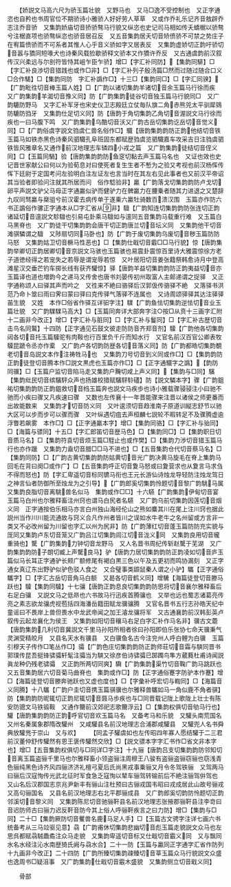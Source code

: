 <!-- { "loadSidebar": true } -->
　　【娇説文马高六尺为骄玉篇壮貌　又野马也　又马□逸不受控制也　又正字通恣也自矜也书周官位不期骄诗小雅骄人好好劳人草草　又或作乔礼乐记齐音敖辟乔志注乔音骄　又集韵娇庙切音挢骄骜马行貌又纵恣也史记司马相如传夭蟜椐以骄骜兮注椐直项也骄骜纵恣也骄音居召反　又五音集韵居夭切音矫偾骄不可禁之势庄子在宥篇偾骄而不可系者其惟人心乎音义骄如字又居表反　又集韵虚娇切正韵吁骄切音嚣与獢同短喙犬也诗秦风载猃歇骄释文骄本又作獢许乔反　又古通虞韵前汉叙传汉兴柔远与尔剖符皆恃其岨乍臣乍骄】增□【字汇补同防】【集韵同騑】□【字汇补良渉切音猎践也或作□非】□【字汇补列子殷汤篇□然而过随过随合口义□合作騞】□【集韵同防　字汇补譌作□】十三□【集韵同□】□【字汇同骙】【广韵毗徃切音棒玉篇人姓】□【广韵以诸切集韵羊诸切音余玉篇马行徐而疾　又广韵集韵羊洳切音豫义同】防【广韵集韵徒谷切音独玉篇马行貌同□　又广韵騼防野马　又字汇补军牙也宋史仪卫志殿廷立仗毎队旗二角赤熊兕太平驯犀鵕防騼防驺牙　又集韵仕足切义同】防【唐韵于角切集韵乙角切音渥説文马行徐而疾也一曰马腹下鸣　又广韵集韵乌酷切音沃又广韵古岳切集韵讫岳切音觉义同】□【广韵俗虞字説文驺虞仁兽名俗作□】驖【唐韵集韵韵防正韵他结切音铁玉篇马如铁赤黑色诗秦风驷驖孔阜班固东都赋歴驺虞览驷驖嘉车攻采吉日注驺虞驷铁皆风雅章名又通作前汉地理志车辚四小戎之篇　又广韵集韵徒结切音侄义同】□【玉篇同騧】验【唐韵集韵韵防鱼窆切黏去声玉篇马名也　又证也效也史记晋世家献公曰何以为验荀息对曰使死者复生生者不慙为之验又考视也前汉杨恽传恽下廷尉于定国考问左验明白注左证左也言当时在其左右见此事者也又前汉平帝诏其当验者即验问注就其所居而问　俗作騐验非】驘【广韵落戈切集韵韵防卢戈切卵平声説文驴父马母正字通驘似驴而健驴力在髀驘力在腰乗者随其力进退之又楚辞九叹同驽驘与椉驵兮前汉霍去病传单于遂乗六驘牡骑数百溃汉围　玉篇亦作防六书正譌俗作骡正字通本从□字汇省从非】驙【广韵知连切集韵韵防张连切正韵诸延切音邅説文駗驙也引易屯卦乘马驙如与邅同五音集韵马载重行难　又玉篇白马黑脊也　又广韵徒干切集韵韵会唐干切正韵唐兰切音坛义同　又集韵他干切音滩骐驎谓之驙　又陟扇切同马卧也】防【广韵于废切集韵乌废切音秽玉篇防防马怒　又集韵姑卫切音橛马性恶也】□【集韵仕戢切音霵□□马行貌】惊【唐韵集韵举卿切正韵居卿切音京説文马骇也玉篇骇也易震卦震惊百里诗大雅震惊徐方老子道徳经得之若宠失之若辱是谓宠辱若惊　又叶居阳切音姜张籍祭韩愈诗月中登高滩星汉交垂芒钓车掷长线有获齐驩惊】驿【唐韵羊益切集韵韵防正韵夷益切音亦玉篇译也道也増韵今之递马又传舍也唐书刘晏传初州取富人主邮递谓之捉驿　又正字通称颂人曰驿其声而吟之　又徃来不絶曰骆驿后汉郭伋传骆驿不絶　又落驿书洪范乃命卜筮曰雨曰霁曰蒙曰驿曰克传驿气落驿不连属也　又诗周颂驿驿其达注驿驿苖生貌　又姓　本作□俗省作驿互详驲字注】驜【广韵鱼怯切集韵逆怯切音业玉篇壮貌　又广韵驜驜马高大】□【玉篇同奔详大部奔字注○按□从贲十三画字汇附十二画非今改正】增□【字汇补与脏同】□【字汇补与鬘同】□【字汇补古歴切音击鸟名同鸄】十四防【正字通见石鼓文彼走防防音齐郑音剂】驝【广韵他各切集韵闼各切音托玉篇驝驼有肉鞍也行百里负千斤而知水行　又官名前汉百官公卿表牧驝昆蹏令丞亦作槖　又广韵卢各切韵防歴各切音落义同】防【广韵都皓切集韵覩老切音岛説文本作注祷牲马也　又集韵刀号切音到义同或作□】□【集韵韵防正韵徒登切音腾本作□説文黒虎也玉篇亦作□】□【正字通驖字之譌】【韵防同骥】□【玉篇户监切音陷马走又集韵户黤切咸上声义同】【集韵与□同】驞【集韵纰民切音缤驞駍众声也扬雄校猎赋驞駍駖礚】防【説文驎本字】骤【广韵鉏祐切集韵韵防正韵鉏救切音绉玉篇奔也説文马疾歩也诗小雅载骤骎骎注小曰驰不驰而小疾曰骤又凡疾速曰骤　又数也左传襄十一年晋能骤来注晋以诸侯之师更番而出故能数来　又集韵才切音防义同　又叶逡须切音趋淮南子原道训縦志舒节以驰大区可以步而步可以骤而骤　又叶纵遇切疽去声桓麟七説轮不暇转足不及骤腾虚逾浮瞥若飙雾　本作□】□【正字通驘本字】增□【集韵同骆】□【字汇补与骀同】□【海篇与骠同】十五□【字汇郎笛切音歴马色】□【集韵同□】□【集韵职日切音质马名】□【集韵符袁切音烦玉篇□駤止也或作樊】□【集韵力渉切音猎玉篇马行也亦作躐　又集韵力盍切音腊□□马不进也】□【五音集韵仓代切音蔡马名】□【集韵同防】□【广韵古黄切集韵韵防姑黄切音光广韵决黄马旋毛在脊上集韵马回毛在背曰阕□或作广】□【五音集韵呼正切音夐马怒或曰夐营求也从夐言马求刍不得而怒也】防【字汇卑遥切音标同镳马衔也王元长游仙诗烛龙导轻防注烛龙驾日之神言仙者防御所至烛龙为之引导】【广韵郎奚切集韵怜题切音黎广韵駣马属　又集韵良脂切音离駣兽名似马　集韵或作□□】十六驠【广韵集韵伊甸切音宴玉篇马白州也尔雅释畜注州窍也谓马白尻者名驠　又广韵乌前切集韵因莲切音烟义同　正字通按伯乐相马亦言白州独山海经伦山之熊如麋其川在尾上注川窍也据此説州当作川川能流通故与窍义合凡作州者皆川之误如水牛老牛之名州留或方言非一类又不必改州留为川留也字汇以州为尻非】防【广韵薄红切音蓬玉篇防防充实貌与厐同又集韵卢东切音笼又广韵吕江切集韵闾江切音泷义同　又集韵良用切音贚重骑也】驡【广韵集韵力钟切音龙野马　又人名晋书周纪传斩赵驡于芜湖　又广韵集韵韵防子朗切臧上声驡良马】驴【唐韵力居切集韵韵防正韵凌如切音庐玉篇似马长耳正字通驴长颊广额修尾有褐白黒三色以午及五更初而鸣协漏刻　又正字通女真辽东出野驴似驴色驳人食之　又合璧事类鼰鼠秦人谓之小驴】驨【正字通俗驨字】□【字汇古岳切音角马白额　又曷各切音鹤义同】增驣【海篇徒登切音滕马跃也】驝【集韵同驝】十七骧【唐韵正韵息良切集韵韵防思将切音襄尔雅释畜后右足白骧　又説文马之低昻也六书故马行迅疾首腾骧也　又举也远也蜀志诸葛亮传亮之素志欲龙骧虎视苞括四海潘岳籍田赋龙骥骧腾　又官名晋书五行志孙皓天纪中童谣曰不畏岸上兽但畏水中龙武帝闻之加王濬龙骧将军　又古通襄韵前汉韩彭英卢叙传云起龙襄化为侯王　又集韵如阳切音穰马右足白字汇补作马名非】骥古文蘎【唐韵集韵几利切音冀説文千里马孙阳所相者徐曰孙阳即伯乐张协七命天骥秉气灵渊受精皎月　又县名天水有骥县　又白骥鱼名古今注兖州人呼白鲤为白骥　玉篇引穆天子传作□笔丛作□】骦【广韵色庄切集韵韵防正韵师荘切音霜与騻同晋书郭璞传昆吾挺锋骕骦轩髦注骦当为騻又徐彦伯诗骕骦已踯躅鸟隼方葳蕤杜甫诗闻説眞龙种仍残老骕骦　又正韵所两切同爽】驧【广韵集韵渠竹切音鞠广韵马跳跃也　又五音集韵居六切音菊马曲脊也　集韵或作□】防【正字通俗蹇字防驴本作蹇】增□【海篇徒登切音滕奔驰跃也又虚也度也】□【字彚补呼宏切与輷同】□【海篇音义同腾】十八驨【广韵户圭切音携玉篇骐骥也尔雅释兽驨如马一角似鹿不角者骐】防【集韵韵防昵辄切正韵尼辄切音聂马歩疾也与□同晋载记陇上歌陇上壮士有陈安防骢文马铁锻鞍　又通作籋前汉郊祀志歌籋浮云】□【集韵权俱切音劬马行也】驩【唐韵集韵韵防正韵呼官切音欢玉篇马名　又备考马和乐貌　又驩头南荒国名又州名秦属象郡隋改驩州　又咸驩县名前汉地理志合浦郡咸驩县　又驩兜人名书舜典放驩兠于崇山　又与欢】
　　【同孟子驩虞如也左传昭四年寡人愿结驩于二三君前汉董仲舒传驩然有恩王褒传驩然交欣】□【説文骠本字字汇书作□省文非本字也】增□【五音集韵权俱切与□同详□字注】十九骊【唐韵吕支切集韵韵防邻知切音离玉篇盗骊千里马也尔雅释畜小领盗骊注周穆王八骏有盗骊盗骊窃骊也窃浅青色骊纯黑色诗齐风四骊济济礼檀弓夏后氏尚黑戎事乗骊又月令冬驾铁骊　又驾两马曰骊后汉寇恂传光武北征时军食急乏寇恂以辇车骊驾转输前后不絶注骊驾倂驾也　又山名后汉郡国志京兆尹新丰有骊山注杜预曰古骊戎国韦昭曰戎成居此山故号骊戎　又高句骊国名　又县名前汉地理志右北平郡骊成县　又广韵郎奚切韵防怜题切正韵邻溪切音黎义同　又集韵陈尼切音驰骊靬县名前汉地理志张掖郡骊靬县注李竒曰音迟防师古曰骊力迟反靬音防今其上俗人呼骊靬疾言之曰力防】增□【集韵与□同】二十□【集韵厥防切音矍兽名鹿马足人手】□【玉篇古文骋字注详七画六书统备考从三马竝驱见意】骉【广韵甫休切集韵悲幽切音彪玉篇走貌説文众马也左思呉都赋骉駥飍矞注众马走貌　又集韵卑遥切音标又仕戢切音霵义同　又与飘同水名水经注沁水南歴猗氏阙与骉水合】二十一防【玉篇与驘同正字通字汇省作防列十九画非今改正】二十四防【广韵所臻切集韵疎臻切音莘玉篇众马行貌説文众盛也逸周书□疑沮事　又广韵集韵仕戢切音霵木盛貌　又集韵侧立切音戢义同】















　　骨部
